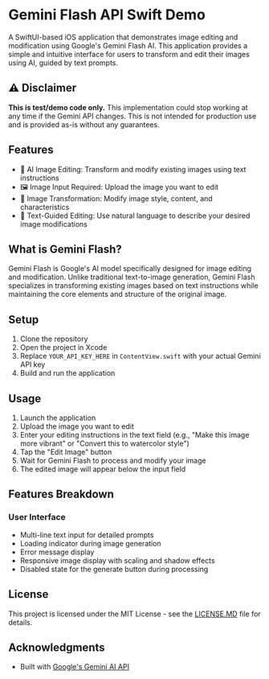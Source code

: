 # Gemini Flash API Swift Demo

A SwiftUI-based iOS application that demonstrates image editing and modification using Google's Gemini Flash AI. This application provides a simple and intuitive interface for users to transform and edit their images using AI, guided by text prompts.

## ⚠️ Disclaimer

**This is test/demo code only.** This implementation could stop working at any time if the Gemini API changes. This is not intended for production use and is provided as-is without any guarantees.

## Features

- 🎨 AI Image Editing: Transform and modify existing images using text instructions
- 🖼️ Image Input Required: Upload the image you want to edit
- 🔄 Image Transformation: Modify image style, content, and characteristics
- 📝 Text-Guided Editing: Use natural language to describe your desired image modifications

## What is Gemini Flash?

Gemini Flash is Google's AI model specifically designed for image editing and modification. Unlike traditional text-to-image generation, Gemini Flash specializes in transforming existing images based on text instructions while maintaining the core elements and structure of the original image.

## Setup

1. Clone the repository
2. Open the project in Xcode
3. Replace `YOUR_API_KEY_HERE` in `ContentView.swift` with your actual Gemini API key
4. Build and run the application

## Usage

1. Launch the application
2. Upload the image you want to edit
3. Enter your editing instructions in the text field (e.g., "Make this image more vibrant" or "Convert this to watercolor style")
4. Tap the "Edit Image" button
5. Wait for Gemini Flash to process and modify your image
6. The edited image will appear below the input field

## Features Breakdown

### User Interface
- Multi-line text input for detailed prompts
- Loading indicator during image generation
- Error message display
- Responsive image display with scaling and shadow effects
- Disabled state for the generate button during processing

## License

This project is licensed under the MIT License - see the [LICENSE.MD](LICENSE.MD) file for details.

## Acknowledgments

- Built with [Google's Gemini AI API](https://aistudio.google.com/)